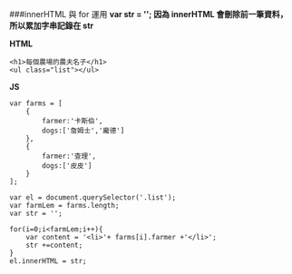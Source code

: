 ###innerHTML 與 for 運用
**var str = ''; 因為 innerHTML 會刪除前一筆資料，所以累加字串記錄在 str**


**HTML**
```
<h1>每個農場的農夫名子</h1>
<ul class="list"></ul>
```

**JS**
```
var farms = [
    {
        farmer:'卡斯伯',
        dogs:['詹姆士','龐德']
    },
    {
        farmer:'查理',
        dogs:['皮皮']
    }
];

var el = document.querySelector('.list');
var farmLem = farms.length;
var str = '';

for(i=0;i<farmLem;i++){
    var content = '<li>'+ farms[i].farmer +'</li>';
    str +=content;
}
el.innerHTML = str;
```